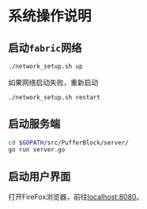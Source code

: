 # 系统操作说明

## 启动`fabric`网络

```bash
./network_setup.sh up
```

如果网络启动失败，重新启动

```bash
./network_setup.sh restart
```

## 启动服务端

```bash
cd $GOPATH/src/PufferBlock/server/
go run server.go
```

## 启动用户界面

打开FireFox浏览器，前往[localhost:8080](http://localhost:8080)。